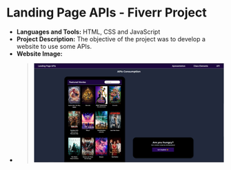 # Landing Page APIs - Fiverr Project  

* **Languages and Tools:** HTML, CSS and JavaScript 
* **Project Description:** The objective of the project was to develop a website to use some APIs. 
* **Website Image:** 
* > <img src="https://github.com/GJordao12/Fiverr-LandingPageAPIs/blob/main/image.png">
